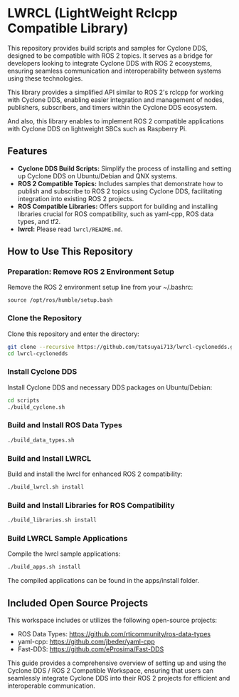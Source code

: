 # LWRCL (LightWeight Rclcpp Compatible Library)

This repository provides build scripts and samples for Cyclone DDS, designed to be compatible with ROS 2 topics. It serves as a bridge for developers looking to integrate Cyclone DDS with ROS 2 ecosystems, ensuring seamless communication and interoperability between systems using these technologies.

This library provides a simplified API similar to ROS 2's rclcpp for working with Cyclone DDS, enabling easier integration and management of nodes, publishers, subscribers, and timers within the Cyclone DDS ecosystem.

And also, this library enables to implement ROS 2 compatible applications with Cyclone DDS on lightweight SBCs such as Raspberry Pi.

## Features

- **Cyclone DDS Build Scripts:** Simplify the process of installing and setting up Cyclone DDS on Ubuntu/Debian and QNX systems.
- **ROS 2 Compatible Topics:** Includes samples that demonstrate how to publish and subscribe to ROS 2 topics using Cyclone DDS, facilitating integration into existing ROS 2 projects.
- **ROS Compatible Libraries:** Offers support for building and installing libraries crucial for ROS compatibility, such as yaml-cpp, ROS data types, and tf2.
- **lwrcl:** Please read `lwrcl/README.md`.

## How to Use This Repository

### Preparation: Remove ROS 2 Environment Setup

Remove the ROS 2 environment setup line from your ~/.bashrc:

```
source /opt/ros/humble/setup.bash
```

### Clone the Repository

Clone this repository and enter the directory:

```bash
git clone --recursive https://github.com/tatsuyai713/lwrcl-cyclonedds.git
cd lwrcl-cyclonedds
```


### Install Cyclone DDS

Install Cyclone DDS and necessary DDS packages on Ubuntu/Debian:

```bash
cd scripts
./build_cyclone.sh
```

### Build and Install ROS Data Types

```bash
./build_data_types.sh
```

### Build and Install LWRCL

Build and install the lwrcl for enhanced ROS 2 compatibility:

```bash
./build_lwrcl.sh install
```

### Build and Install Libraries for ROS Compatibility

```bash
./build_libraries.sh install
```

### Build LWRCL Sample Applications

Compile the lwrcl sample applications:

```bash
./build_apps.sh install
```

The compiled applications can be found in the apps/install folder.

## Included Open Source Projects

This workspace includes or utilizes the following open-source projects:

- ROS Data Types: https://github.com/rticommunity/ros-data-types
- yaml-cpp: https://github.com/jbeder/yaml-cpp
- Fast-DDS: https://github.com/eProsima/Fast-DDS

This guide provides a comprehensive overview of setting up and using the Cyclone DDS / ROS 2 Compatible Workspace, ensuring that users can seamlessly integrate Cyclone DDS into their ROS 2 projects for efficient and interoperable communication.

